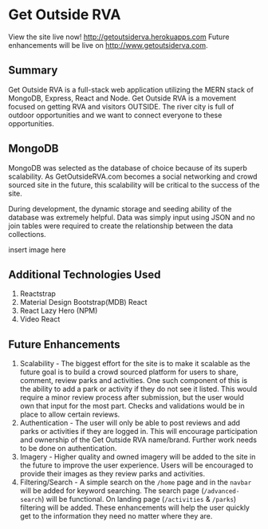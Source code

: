 # Get Outside RVA

View the site live now! http://getoutsiderva.herokuapps.com Future enhancements will be live on http://www.getoutsiderva.com.

## Summary

Get Outside RVA is a full-stack web application utilizing the MERN stack of MongoDB, Express, React and Node. Get Outside RVA is a movement focused on getting RVA and visitors OUTSIDE. The river city is full of outdoor opportunities and we want to connect everyone to these opportunities. 

## MongoDB

MongoDB was selected as the database of choice because of its superb scalability. As GetOutsideRVA.com becomes a social networking and crowd sourced site in the future, this scalability will be critical to the success of the site.

During development, the dynamic storage and seeding ability of the database was extremely helpful. Data was simply input using JSON and no join tables were required to create the relationship between the data collections.

insert image here

## Additional Technologies Used

1. Reactstrap
1. Material Design Bootstrap(MDB) React
1. React Lazy Hero (NPM)
1. Video React

## Future Enhancements

1. Scalability - The biggest effort for the site is to make it scalable as the future goal is to build a crowd sourced platform for users to share, comment, review parks and activities. One such component of this is the ability to add a park or activity if they do not see it listed. This would require a minor review process after submission, but the user would own that input for the most part. Checks and validations would be in place to allow certain reviews. 
1. Authentication - The user will only be able to post reviews and add parks or activities if they are logged in. This will encourage participation and ownership of the Get Outside RVA name/brand. Further work needs to be done on authentication.
1. Imagery - Higher quality and owned imagery will be added to the site in the future to improve the user experience. Users will be encouraged to provide their images as they review parks and activities.
1. Filtering/Search - A simple search on the `/home` page and in the `navbar` will be added for keyword searching. The search page (`/advanced-search`) will be functional. On landing page (`/activities` & `/parks`) filtering will be added. These enhancements will help the user quickly get to the information they need no matter where they are.
